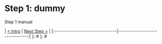 [{]: <region> (header)
# Step 1: dummy
[}]: #
[{]: <region> (body)
Step 1 manual

[}]: #
[{]: <region> (footer)
[{]: <helper> (nav_step)
| [< Intro](../../README.md) | [Next Step >](step2.md) |
|:--------------------------------|--------------------------------:|
[}]: #
[}]: #